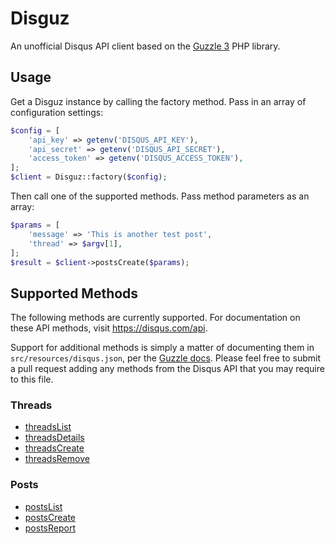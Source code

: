 # Disguz

An unofficial Disqus API client based on the [Guzzle 3](http://guzzle3.readthedocs.org/en/latest/index.html) PHP library.

## Usage

Get a Disguz instance by calling the factory method. Pass in an array of configuration settings:

```php
$config = [
	'api_key' => getenv('DISQUS_API_KEY'),
	'api_secret' => getenv('DISQUS_API_SECRET'),
	'access_token' => getenv('DISQUS_ACCESS_TOKEN'),
];
$client = Disguz::factory($config);
```

Then call one of the supported methods. Pass method parameters as an array:

```php
$params = [
	'message' => 'This is another test post',
	'thread' => $argv[1],
];
$result = $client->postsCreate($params);
```

## Supported Methods

The following methods are currently supported. For documentation on these API methods, visit https://disqus.com/api.

Support for additional methods is simply a matter of documenting them in `src/resources/disqus.json`, per the [Guzzle docs](http://guzzle3.readthedocs.org/en/latest/webservice-client/guzzle-service-descriptions.html). Please feel free to submit a pull request adding any methods from the Disqus API that you may require to this file.

### Threads

* [threadsList](https://disqus.com/api/docs/threads/list/)
* [threadsDetails](https://disqus.com/api/docs/threads/details/)
* [threadsCreate](https://disqus.com/api/docs/threads/create/)
* [threadsRemove](https://disqus.com/api/docs/threads/remove/)

### Posts

* [postsList](https://disqus.com/api/docs/posts/list/)
* [postsCreate](https://disqus.com/api/docs/posts/create/)
* [postsReport](https://disqus.com/api/docs/posts/report/)
